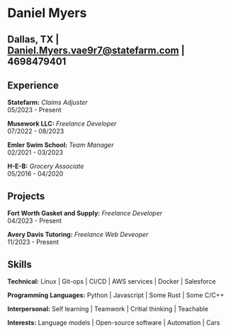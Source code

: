 Daniel Myers
============
Dallas, TX |
Daniel.Myers.vae9r7@statefarm.com |
4698479401
-------------------

Experience
----------

**Statefarm:** *Claims Adjuster* </br> 05/2023 - Present

**Musework LLC:** *Freelance Developer* </br> 07/2022 - 08/2023

**Emler Swim School:** *Team Manager* </br> 02/2021 - 03/2023

**H-E-B:** *Grocery Associate* </br> 05/2016 - 04/2020

Projects
----------------------------------------

**Fort Worth Gasket and Supply:** *Freelance Developer* </br> 04/2023 - Present

**Avery Davis Tutoring:** *Freelance Web Deveoper* </br> 11/2023 - Present

Skills
----------------------------------------

**Technical:** Linux | Git-ops | CI/CD | AWS services | Docker | Salesforce </br>

**Programming Languages:** Python | Javascript | Some Rust | Some C/C++

**Interpersonal:** Self learning | Teamwork | Critial thinking | Teachable </br>

**Interests:** Language models | Open-source software | Automation | Cars